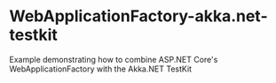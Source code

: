 # WebApplicationFactory-akka.net-testkit
Example demonstrating how to combine ASP.NET Core's WebApplicationFactory with the Akka.NET TestKit
